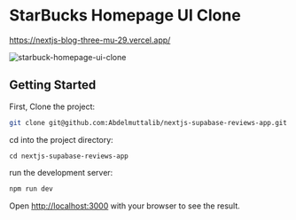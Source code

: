 # StarBucks Homepage UI Clone
https://nextjs-blog-three-mu-29.vercel.app/

![starbuck-homepage-ui-clone](https://user-images.githubusercontent.com/54845047/199565205-2ab90a39-59f4-4195-9ff2-bae33e160a44.png)


## Getting Started

First, Clone the project:
```bash
git clone git@github.com:Abdelmuttalib/nextjs-supabase-reviews-app.git
```
cd into the project directory:
```
cd nextjs-supabase-reviews-app
```
run the development server:

```bash
npm run dev
```

Open [http://localhost:3000](http://localhost:3000) with your browser to see the result.
